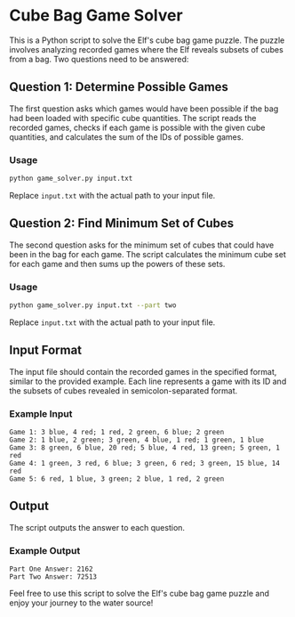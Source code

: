 # Cube Bag Game Solver

This is a Python script to solve the Elf's cube bag game puzzle. The puzzle involves analyzing recorded games where the Elf reveals subsets of cubes from a bag. Two questions need to be answered:

## Question 1: Determine Possible Games

The first question asks which games would have been possible if the bag had been loaded with specific cube quantities. The script reads the recorded games, checks if each game is possible with the given cube quantities, and calculates the sum of the IDs of possible games.

### Usage
```bash
python game_solver.py input.txt
```

Replace `input.txt` with the actual path to your input file.

## Question 2: Find Minimum Set of Cubes

The second question asks for the minimum set of cubes that could have been in the bag for each game. The script calculates the minimum cube set for each game and then sums up the powers of these sets.

### Usage
```bash
python game_solver.py input.txt --part two
```

Replace `input.txt` with the actual path to your input file.

## Input Format
The input file should contain the recorded games in the specified format, similar to the provided example. Each line represents a game with its ID and the subsets of cubes revealed in semicolon-separated format.

### Example Input
```plaintext
Game 1: 3 blue, 4 red; 1 red, 2 green, 6 blue; 2 green
Game 2: 1 blue, 2 green; 3 green, 4 blue, 1 red; 1 green, 1 blue
Game 3: 8 green, 6 blue, 20 red; 5 blue, 4 red, 13 green; 5 green, 1 red
Game 4: 1 green, 3 red, 6 blue; 3 green, 6 red; 3 green, 15 blue, 14 red
Game 5: 6 red, 1 blue, 3 green; 2 blue, 1 red, 2 green
```

## Output
The script outputs the answer to each question.

### Example Output
```plaintext
Part One Answer: 2162
Part Two Answer: 72513
```

Feel free to use this script to solve the Elf's cube bag game puzzle and enjoy your journey to the water source!